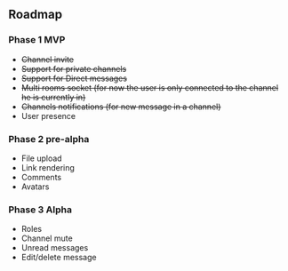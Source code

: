 ## Roadmap

### Phase 1 MVP

- ~~Channel invite~~
- ~~Support for private channels~~
- ~~Support for Direct messages~~
- ~~Multi rooms socket (for now the user is only connected to the channel he is currently in)~~
- ~~Channels notifications (for new message in a channel)~~
- User presence

### Phase 2 pre-alpha

- File upload
- Link rendering
- Comments
- Avatars

### Phase 3 Alpha

- Roles
- Channel mute
- Unread messages
- Edit/delete message
